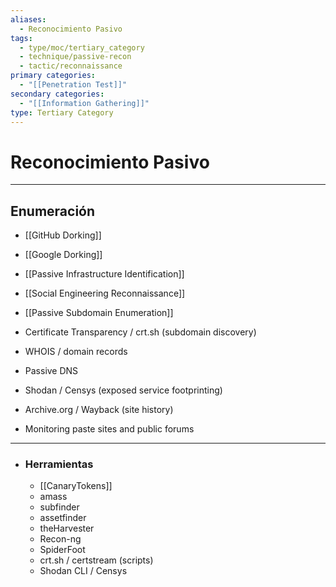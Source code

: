 ```yaml
---
aliases:
  - Reconocimiento Pasivo
tags:
  - type/moc/tertiary_category
  - technique/passive-recon
  - tactic/reconnaissance
primary categories:
  - "[[Penetration Test]]"
secondary categories:
  - "[[Information Gathering]]"
type: Tertiary Category
---
```

# Reconocimiento Pasivo

***

## Enumeración

-  [[GitHub Dorking]]
-  [[Google Dorking]]
- [[Passive Infrastructure Identification]]
- [[Social Engineering Reconnaissance]]
- [[Passive Subdomain Enumeration]]

- Certificate Transparency / crt.sh (subdomain discovery)
- WHOIS / domain records
- Passive DNS
- Shodan / Censys (exposed service footprinting)
- Archive.org / Wayback (site history)
- Monitoring paste sites and public forums

***

- ### Herramientas
	- [[CanaryTokens]]
    - amass
    - subfinder
    - assetfinder
    - theHarvester
    - Recon-ng
    - SpiderFoot
    - crt.sh / certstream (scripts)
    - Shodan CLI / Censys